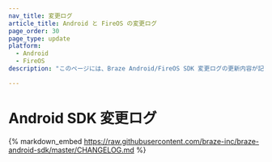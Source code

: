 ```yaml
---
nav_title: 変更ログ
article_title: Android と FireOS の変更ログ
page_order: 30
page_type: update
platform: 
  - Android
  - FireOS
description: "このページには、Braze Android/FireOS SDK 変更ログの更新内容が記載されています。"

---
```


# Android SDK 変更ログ

{% markdown_embed https://raw.githubusercontent.com/braze-inc/braze-android-sdk/master/CHANGELOG.md %}
